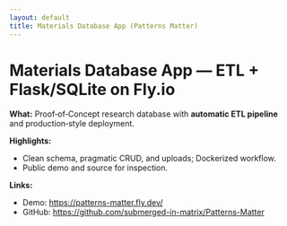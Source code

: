 ```yaml
---
layout: default
title: Materials Database App (Patterns Matter)
---
```



# Materials Database App — ETL + Flask/SQLite on Fly.io


**What:** Proof‑of‑Concept research database with **automatic ETL pipeline** and production‑style deployment.


**Highlights:**
- Clean schema, pragmatic CRUD, and uploads; Dockerized workflow.
- Public demo and source for inspection.


**Links:**
- Demo: https://patterns-matter.fly.dev/
- GitHub: https://github.com/submerged-in-matrix/Patterns-Matter
